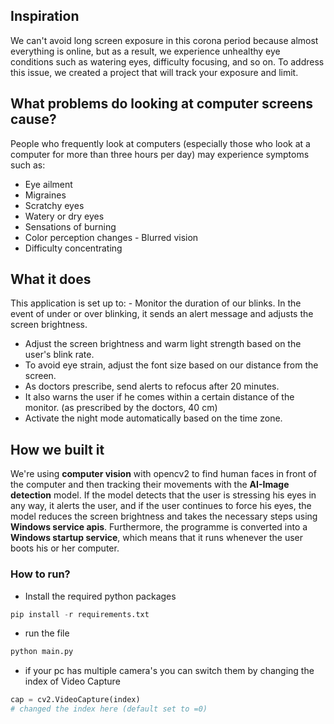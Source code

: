 ## Inspiration
We can't avoid long screen exposure in this corona period because almost everything is online, but as a result, we experience unhealthy eye conditions such as watering eyes, difficulty focusing, and so on. To address this issue, we created a project that will track your exposure and limit.

## What problems do looking at computer screens cause?
People who frequently look at computers (especially those who look at a computer for more than three hours per day) may experience symptoms such as:
- Eye ailment
- Migraines
- Scratchy eyes
- Watery or dry eyes
- Sensations of burning
- Color perception changes - Blurred vision
- Difficulty concentrating

## What it does
This application is set up to: - Monitor the duration of our blinks. In the event of under or over blinking, it sends an alert message and adjusts the screen brightness.
- Adjust the screen brightness and warm light strength based on the user's blink rate.
- To avoid eye strain, adjust the font size based on our distance from the screen.
- As doctors prescribe, send alerts to refocus after 20 minutes.
- It also warns the user if he comes within a certain distance of the monitor. (as prescribed by the doctors, 40 cm)
- Activate the night mode automatically based on the time zone.
 
## How we built it
We're using **computer vision** with opencv2 to find human faces in front of the computer and then tracking their movements with the **AI-Image detection** model. If the model detects that the user is stressing his eyes in any way, it alerts the user, and if the user continues to force his eyes, the model reduces the screen brightness and takes the necessary steps using **Windows service apis**. Furthermore, the programme is converted into a **Windows startup service**, which means that it runs whenever the user boots his or her computer.

### How to run?
- Install the required python packages
```py 
pip install -r requirements.txt
```
- run the file 
```py 
python main.py
```
- if your pc has multiple camera's you can switch them by changing the index of Video Capture
```py
cap = cv2.VideoCapture(index)
# changed the index here (default set to =0)
```
